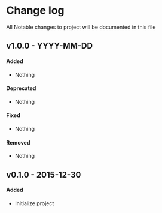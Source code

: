 Change log
===
All Notable changes to project will be documented in this file

v1.0.0 - YYYY-MM-DD
---
#### Added
- Nothing

#### Deprecated
- Nothing

#### Fixed
- Nothing

#### Removed
- Nothing


v0.1.0 - 2015-12-30
---
#### Added
- Initialize project
